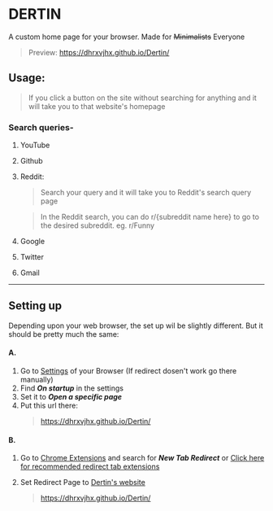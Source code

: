 # DERTIN

A custom home page for your browser. Made for ~~Minimalists~~ Everyone

> Preview: https://dhrxvjhx.github.io/Dertin/

## Usage:

> If you click a button on the site without searching for anything and it will take you to that website's homepage

### Search queries-

1. YouTube
2. Github
3. Reddit:

   > Search your query and it will take you to Reddit's search query page

   > In the Reddit search, you can do r/{subreddit name here} to go to the desired subreddit. eg. r/Funny

4. Google
5. Twitter
6. Gmail

---

## Setting up

Depending upon your web browser, the set up wil be slightly different. But it should be pretty much the same:

#### A.

1. Go to [Settings](chrome://settings) of your Browser (If redirect dosen't work go there manually)
2. Find _**On startup**_ in the settings
3. Set it to _**Open a specific page**_
4. Put this url there:
   > https://dhrxvjhx.github.io/Dertin/

#### B.

1. Go to [Chrome Extensions](https://chrome.google.com/webstore) and search for **_New Tab Redirect_** or [Click here for recommended redirect tab extensions](https://chrome.google.com/webstore/detail/new-tab-redirect/icpgjfneehieebagbmdbhnlpiopdcmna)
   
2. Set Redirect Page to [Dertin's website](https://dhrxvjhx.github.io/Dertin/)
   > https://dhrxvjhx.github.io/Dertin/
